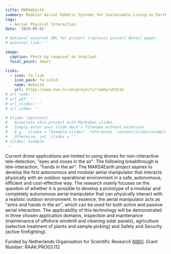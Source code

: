 ```yaml
---
title: MARS4Earth
summary: Modular Aerial Robotic Systems for Sustainable Living on Earth
tags:
  - Aerial Physical Interaction
date: '2019-09-01'

# Optional external URL for project (replaces project detail page).
# external_link: ''

image:
  caption: Photo by rawpixel on Unsplash
  focal_point: Smart

links:
  - icon: fa-link
    icon_pack: fa-solid
    name: Website
    url: https://www.nwo.nl/en/projects/raakpro03112
# url_code: ''
# url_pdf: ''
# url_slides: ''
# url_video: ''

# Slides (optional).
#   Associate this project with Markdown slides.
#   Simply enter your slide deck's filename without extension.
#   E.g. `slides = "example-slides"` references `content/slides/example-slides.md`.
#   Otherwise, set `slides = ""`.
# slides: example
---
```

Current drone applications are limited to using drones for non-interactive tele-detection, "eyes and noses in the air". The following breakthrough is tele-interaction, "hands in the air". The MARS4Earth project aspires to develop the first autonomous and modular aerial manipulator that interacts physically with an outdoor operational environment in a safe, autonomous, efficient and cost-effective way. The research mainly focuses on the question of whether it is possible to develop a prototype of a modular and completely autonomous aerial manipulator that can physically interact with a realistic outdoor environment. In essence, the aerial manipulator acts as "arms and hands in the air", which can be used for both active and passive aerial interaction. The applicability of this technology will be demonstrated in three chosen application domains, inspection and maintenance (maintenance of offshore windmill and cleaning solar panels), agriculture (selective treatment of plants and sample picking) and Safety and Security (active firefighting). 

Funded by Netherlands Organisation for Scientific Research [NWO](https://www.nwo.nl/en). Grant Number: RAAK.PRO03.112